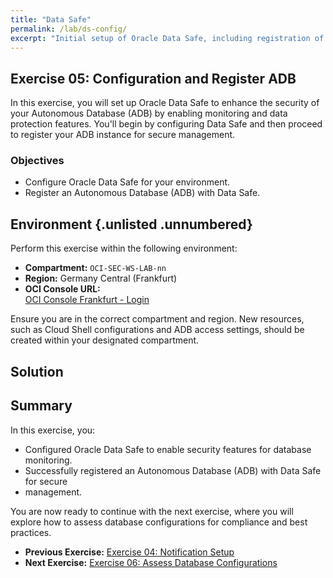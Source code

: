 ```yaml
---
title: "Data Safe"
permalink: /lab/ds-config/
excerpt: "Initial setup of Oracle Data Safe, including registration of an Autonomous Database."
---
```

<!-- markdownlint-disable MD024 -->
<!-- markdownlint-disable MD033 -->
<!-- markdownlint-disable MD041 -->

## Exercise 05: Configuration and Register ADB

In this exercise, you will set up Oracle Data Safe to enhance the security of
your Autonomous Database (ADB) by enabling monitoring and data protection
features. You'll begin by configuring Data Safe and then proceed to register
your ADB instance for secure management.

### Objectives

- Configure Oracle Data Safe for your environment.
- Register an Autonomous Database (ADB) with Data Safe.

## Environment {.unlisted .unnumbered}

Perform this exercise within the following environment:

- **Compartment:** `OCI-SEC-WS-LAB-nn`
- **Region:** Germany Central (Frankfurt)
- **OCI Console URL:**  
  [OCI Console Frankfurt - Login](https://console.eu-frankfurt-1.oraclecloud.com)

Ensure you are in the correct compartment and region. New resources, such as
Cloud Shell configurations and ADB access settings, should be created within
your designated compartment.

## Solution

## Summary

In this exercise, you:

- Configured Oracle Data Safe to enable security features for database monitoring.
- Successfully registered an Autonomous Database (ADB) with Data Safe for secure
- management.

You are now ready to continue with the next exercise, where you will explore how
to assess database configurations for compliance and best practices.

- **Previous Exercise:** [Exercise 04: Notification Setup](#exercise-04-notification-setup)
- **Next Exercise:** [Exercise 06: Assess Database Configurations](#exercise-06-assess-database-configurations)
